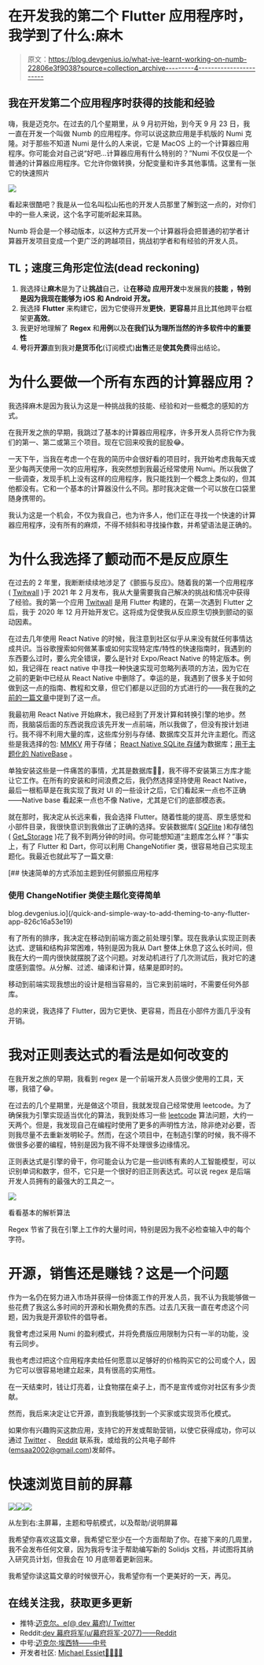 # 在开发我的第二个 Flutter 应用程序时，我学到了什么:麻木

> 原文：<https://blog.devgenius.io/what-ive-learnt-working-on-numb-22806e3f9038?source=collection_archive---------4----------------------->

## 我在开发第二个应用程序时获得的技能和经验

嗨，我是迈克尔。在过去的几个星期里，从 9 月初开始，到今天 9 月 23 日，我一直在开发一个叫做 Numb 的应用程序。你可以说这款应用是手机版的 Numi 克隆。对于那些不知道 Numi 是什么的人来说，它是 MacOS 上的一个计算器应用程序。你可能会对自己说“好吧…计算器应用有什么特别的？”Numi 不仅仅是一个普通的计算器应用程序。它允许你做转换，分配变量和许多其他事情。这里有一张它的快速照片

![](img/c94ddac2ad128aa038554d02c974cd3d.png)

看起来很酷吧？我是从一位名叫松山拓也的开发人员那里了解到这一点的，对你们中的一些人来说，这个名字可能听起来耳熟。

Numb 将会是一个移动版本，以这种方式开发一个计算器将会把普通的初学者计算器开发项目变成一个更广泛的跨越项目，挑战初学者和有经验的开发人员。

## TL；速度三角形定位法(dead reckoning)

1.  我选择让**麻木**是为了让**挑战**自己，让**在移动** **应用开发**中发展我的**技能** **，特别是因为我现在能够为 iOS 和 Android 开发。**
2.  我选择 **Flutter** 来构建它，因为它使得开发**更快**，**更容易**并且比其他跨平台框架更**高效**。
3.  我更好地理解了 **Regex** 和**用例**以及**在我们认为理所当然的许多软件中的重要性**
4.  **号**将**开源**直到我对**是货币化**(订阅模式)**出售**还是**使其免费**得出结论。

# 为什么要做一个所有东西的计算器应用？

我选择麻木是因为我认为这是一种挑战我的技能、经验和对一些概念的感知的方式。

在我开发之旅的早期，我跳过了基本的计算器应用程序，许多开发人员将它作为我们的第一、第二或第三个项目。现在它回来咬我的屁股😂。

一天下午，当我在考虑一个在我的简历中会很好看的项目时，我开始考虑我每天或至少每两天使用一次的应用程序，我突然想到我最近经常使用 Numi。所以我做了一些调查，发现手机上没有这样的应用程序，我只能找到一个概念上类似的，但其他都没有。它和一个基本的计算器没什么不同。那时我决定做一个可以放在口袋里随身携带的。

我认为这是一个机会，不仅为我自己，也为许多人，他们正在寻找一个快速的计算器应用程序，没有所有的麻烦，不得不倾斜和寻找操作数，并希望语法是正确的。

# 为什么我选择了颤动而不是反应原生

在过去的 2 年里，我断断续续地涉足了《颤振与反应》。随着我的第一个应用程序( [Twitwall](https://play.google.com/store/apps/details?id=com.essiet.twitwall) )于 2021 年 2 月发布，我从大量需要我自己解决的挑战和情况中获得了经验。我的第一个应用 [Twitwall](https://play.google.com/store/apps/details?id=com.essiet.twitwall) 是用 Flutter 构建的，在第一次遇到 Flutter 之后，我于 2020 年 12 月开始开发它。这将成为促使我从反应原生切换到颤动的驱动因素。

在过去几年使用 React Native 的时候，我注意到社区似乎从来没有就任何事情达成共识。当谷歌搜索如何做某事或如何实现特定库/特性的快速指南时，我遇到的东西要么过时，要么完全错误，要么是针对 Expo/React Native 的特定版本。例如，我记得在 react native 中寻找一种快速实现可忽略列表项的方法，因为它在之前的更新中已经从 React Native 中删除了。幸运的是，我遇到了很多关于如何做到这一点的指南、教程和文章，但它们都是以迂回的方式进行的——我在我的[之前的一篇文章](https://devshogun.medium.com/flutter-vs-react-native-a-cross-platform-framework-vs-react-ported-for-mobile-5f1f256f7306)中提到了这一点。

我最初用 React Native 开始麻木，我已经到了开发计算和转换引擎的地步。然而，我脑袋后面的东西说我应该先开发一点前端，所以我做了，但没有按计划进行。我不得不利用大量的库，这些库分别与存储、数据库交互并允许主题化。而这些是我选择的包: [MMKV](https://github.com/mrousavy/react-native-mmkv) 用于存储； [React Native SQLite 存储](https://www.npmjs.com/package/react-native-sqlite-storage)为数据库；[用于主题化的 NativeBase](https://docs.nativebase.io/?utm_source=HomePage&utm_medium=Hero_Fold&utm_campaign=NativeBase_3) 。

单独安装这些是一件痛苦的事情，尤其是数据库🤦‍♂️，我不得不安装第三方库才能让它工作。在所有的安装和时间浪费之后，我仍然选择坚持使用 React Native，最后一根稻草是在我实现了我对 UI 的一些设计之后，它们看起来一点也不正确——Native base 看起来一点也不像 Native，尤其是它们的底部模态表。

就在那时，我决定从长远来看，我会选择 Flutter。随着性能的提高、原生感觉和小部件目录，我很快意识到我做出了正确的选择。安装数据库( [SQFlite](https://pub.dev/packages/sqflite) )和存储包( [Get_Storage](https://pub.dev/packages/get_storage) )花了我不到两分钟的时间。你可能想知道“主题库怎么样？”事实上，有了 Flutter 和 Dart，你可以利用 ChangeNotifier 类，很容易地自己实现主题化。我最近也就此写了一篇文章:

[](/quick-and-simple-way-to-add-theming-to-any-flutter-app-826c16a53e19) [## 快速简单的方式添加主题到任何颤振应用程序

### 使用 ChangeNotifier 类使主题化变得简单

blog.devgenius.io](/quick-and-simple-way-to-add-theming-to-any-flutter-app-826c16a53e19) 

有了所有的排序，我决定在移动到前端方面之前处理引擎。现在我承认实现正则表达式、逻辑和结构非常困难，特别是因为我从 Dart 整体上休息了这么长时间，但我在大约一周内很快就摆脱了这个问题。对发动机进行了几次测试后，我对它的速度感到震惊。从分解、过滤、编译和计算，结果是即时的。

移动到前端实现我想出的设计是相当容易的，当它来到前端时，不需要任何外部库。

总的来说，我选择了 Flutter，因为它更快、更容易，而且在小部件方面几乎没有开销。

# 我对正则表达式的看法是如何改变的

在我开发之旅的早期，我看到 regex 是一个前端开发人员很少使用的工具，天哪，我错了😂。

在过去的几个星期里，光是做这个项目，我就发现自己经常使用 leetcode。为了确保我为引擎实现适当优化的算法，我到处练习一些 [leetcode](https://leetcode.com/problemset/algorithms/) 算法问题，大约一天两个。但是，我发现自己在编程时使用了更多的声明性方法，除非绝对必要，否则我尽量不去重新发明轮子。然而，在这个项目中，在制造引擎的时候，我不得不做很多必要的编程，特别是因为我不得不处理很多边缘情况。

正则表达式是引擎的骨干，你可能会认为它是一些训练有素的人工智能模型，可以识别单词和数字，但不，它只是一个很好的旧正则表达式。可以说 regex 是后端开发人员拥有的最强大的工具之一。

![](img/4178ed24e79808181d8fa165e26ff1dd.png)

看看基本的解析算法

Regex 节省了我在引擎上工作的大量时间，特别是因为我不必检查输入中的每个字符。

# 开源，销售还是赚钱？这是一个问题

作为一名仍在努力进入市场并获得一份体面工作的开发人员，我不认为我能够做一些花费了我这么多时间的开源和长期免费的东西。过去几天我一直在考虑这个问题，因为我是开源软件的倡导者。

我曾考虑过采用 Numi 的盈利模式，并将免费版应用限制为只有一半的功能，没有云同步。

我也考虑过把这个应用程序卖给任何愿意以足够好的价格购买它的公司或个人，因为它可以很容易地建立起来，具有很高的实用性。

在一天结束时，钱让灯亮着，让食物摆在桌子上，而不是宣传或你对社区有多少贡献。

然而，我后来决定让它开源，直到我能够找到一个买家或实现货币化模式。

如果你有兴趣购买这款应用，支持它的开发或帮助营销，以使它获得成功，你可以通过 [Twitter](https://twitter.com/devshogun) 、 [Reddit](https://www.reddit.com/user/Shogun-2077) 联系我，或给我的公共电子邮件(emsaa2002@gmail.com)发邮件。

# 快速浏览目前的屏幕

![](img/79c62d29ae7cd447ff32369474204125.png)![](img/0e2a92b1084d67e7db83019e067c44d0.png)![](img/0efcda1d8ba2cce721d0289ca90f3fb5.png)

从左到右:主屏幕，主题和导航模式，以及帮助/说明屏幕

我希望你喜欢这篇文章，我希望它至少在一个方面帮助了你。在接下来的几周里，我不会发布任何文章，因为我将专注于帮助编写新的 Solidjs 文档，并试图将其纳入研究员计划，但我会在 10 月底带着更新回来。

我希望你读这篇文章的时候很开心，我希望你有一个更美好的一天，再见。

## **在线关注我，获取更多更新**

*   推特:[迈克尔。e(@ dev 幕府)/ Twitter](https://twitter.com/devshogun)
*   Reddit:[dev 幕府将军(u/幕府将军-2077)——Reddit](https://www.reddit.com/user/Shogun-2077)
*   中号:[迈克尔·埃西特——中号](https://devshogun.medium.com/)
*   开发者社区: [Michael Essiet👩‍💻👨‍💻](https://dev.to/devshogun)